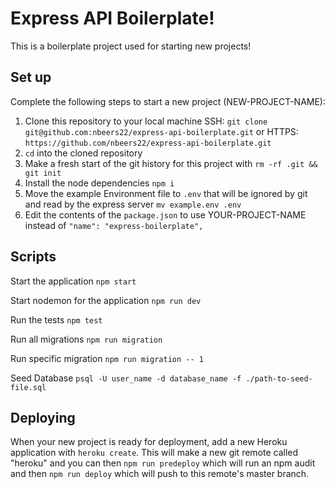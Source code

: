 # Express API Boilerplate!

This is a boilerplate project used for starting new projects!

## Set up

Complete the following steps to start a new project (NEW-PROJECT-NAME):

1. Clone this repository to your local machine SSH: `git clone git@github.com:nbeers22/express-api-boilerplate.git` or HTTPS: `https://github.com/nbeers22/express-api-boilerplate.git`
2. `cd` into the cloned repository
3. Make a fresh start of the git history for this project with `rm -rf .git && git init`
4. Install the node dependencies `npm i`
5. Move the example Environment file to `.env` that will be ignored by git and read by the express server `mv example.env .env`
6. Edit the contents of the `package.json` to use YOUR-PROJECT-NAME instead of `"name": "express-boilerplate",`

## Scripts

Start the application `npm start`

Start nodemon for the application `npm run dev`

Run the tests `npm test`

Run all migrations `npm run migration`

Run specific migration `npm run migration -- 1`

Seed Database `psql -U user_name -d database_name -f ./path-to-seed-file.sql`

## Deploying

When your new project is ready for deployment, add a new Heroku application with `heroku create`. This will make a new git remote called "heroku" and you can then `npm run predeploy` which will run an npm audit and then `npm run deploy` which will push to this remote's master branch.